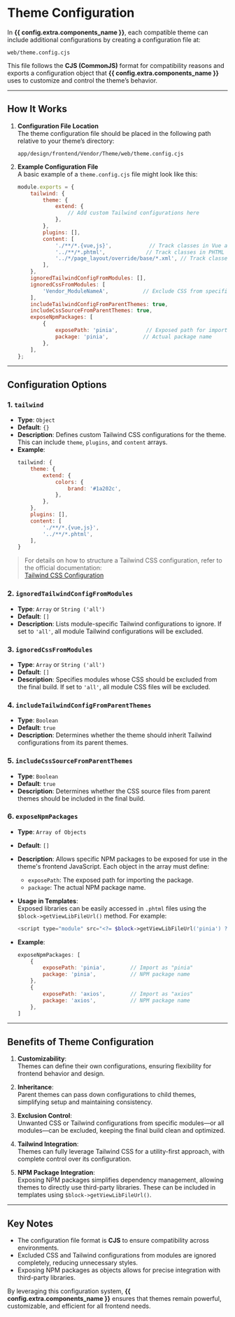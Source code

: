 # Theme Configuration

In **{{ config.extra.components_name }}**, each compatible theme can include additional configurations by creating a configuration file at:

```
web/theme.config.cjs
```

This file follows the **CJS (CommonJS)** format for compatibility reasons and exports a configuration object that **{{ config.extra.components_name }}** uses to customize and control the theme’s behavior.

---

## How It Works

1. **Configuration File Location**  
    The theme configuration file should be placed in the following path relative to your theme’s directory:

    ```
    app/design/frontend/Vendor/Theme/web/theme.config.cjs
    ```

2. **Example Configuration File**  
    A basic example of a `theme.config.cjs` file might look like this:

    ```javascript
    module.exports = {
        tailwind: {
            theme: {
                extend: {
                    // Add custom Tailwind configurations here
                },
            },
            plugins: [],
            content: [
                './**/*.{vue,js}',            // Track classes in Vue and JS files
                '../**/*.phtml',             // Track classes in PHTML templates
                '../*/page_layout/override/base/*.xml', // Track classes in XML layouts
            ],
        },
        ignoredTailwindConfigFromModules: [],
        ignoredCssFromModules: [
            'Vendor_ModuleNameA',           // Exclude CSS from specific modules
        ],
        includeTailwindConfigFromParentThemes: true,
        includeCssSourceFromParentThemes: true,
        exposeNpmPackages: [
            {
                exposePath: 'pinia',         // Exposed path for importing
                package: 'pinia',           // Actual package name
            },
        ],
    };
    ```

---

## Configuration Options

### 1. **`tailwind`**  
   - **Type**: `Object`  
   - **Default**: `{}`  
   - **Description**: Defines custom Tailwind CSS configurations for the theme. This can include `theme`, `plugins`, and `content` arrays.  
   - **Example**:
     ```javascript
     tailwind: {
         theme: {
             extend: {
                 colors: {
                     brand: '#1a202c',
                 },
             },
         },
         plugins: [],
         content: [
             './**/*.{vue,js}',
             '../**/*.phtml',
         ],
     }
     ```
> For details on how to structure a Tailwind CSS configuration, refer to the official documentation:  
[Tailwind CSS Configuration](https://tailwindcss.com/docs/configuration)

### 2. **`ignoredTailwindConfigFromModules`**  
   - **Type**: `Array` or `String ('all')`  
   - **Default**: `[]`  
   - **Description**: Lists module-specific Tailwind configurations to ignore. If set to `'all'`, all module Tailwind configurations will be excluded.  

### 3. **`ignoredCssFromModules`**  
   - **Type**: `Array` or `String ('all')`  
   - **Default**: `[]`  
   - **Description**: Specifies modules whose CSS should be excluded from the final build. If set to `'all'`, all module CSS files will be excluded.  

### 4. **`includeTailwindConfigFromParentThemes`**  
   - **Type**: `Boolean`  
   - **Default**: `true`  
   - **Description**: Determines whether the theme should inherit Tailwind configurations from its parent themes.  

### 5. **`includeCssSourceFromParentThemes`**  
   - **Type**: `Boolean`  
   - **Default**: `true`  
   - **Description**: Determines whether the CSS source files from parent themes should be included in the final build.  

### 6. **`exposeNpmPackages`**  
   - **Type**: `Array of Objects`  
   - **Default**: `[]`  
   - **Description**: Allows specific NPM packages to be exposed for use in the theme's frontend JavaScript. Each object in the array must define:
     - `exposePath`: The exposed path for importing the package.
     - `package`: The actual NPM package name.

   - **Usage in Templates**:  
     Exposed libraries can be easily accessed in `.phtml` files using the `$block->getViewLibFileUrl()` method. For example:
     ```php
     <script type="module" src="<?= $block->getViewLibFileUrl('pinia') ?>"></script>
     ```

   - **Example**:
     ```javascript
     exposeNpmPackages: [
         {
             exposePath: 'pinia',        // Import as "pinia"
             package: 'pinia',           // NPM package name
         },
         {
             exposePath: 'axios',        // Import as "axios"
             package: 'axios',           // NPM package name
         },
     ]
     ```

---

## Benefits of Theme Configuration

1. **Customizability**:  
    Themes can define their own configurations, ensuring flexibility for frontend behavior and design.

2. **Inheritance**:  
    Parent themes can pass down configurations to child themes, simplifying setup and maintaining consistency.

3. **Exclusion Control**:  
    Unwanted CSS or Tailwind configurations from specific modules—or all modules—can be excluded, keeping the final build clean and optimized.

4. **Tailwind Integration**:  
    Themes can fully leverage Tailwind CSS for a utility-first approach, with complete control over its configuration.

5. **NPM Package Integration**:  
    Exposing NPM packages simplifies dependency management, allowing themes to directly use third-party libraries. These can be included in templates using `$block->getViewLibFileUrl()`.

---

## Key Notes

- The configuration file format is **CJS** to ensure compatibility across environments.
- Excluded CSS and Tailwind configurations from modules are ignored completely, reducing unnecessary styles.
- Exposing NPM packages as objects allows for precise integration with third-party libraries.

By leveraging this configuration system, **{{ config.extra.components_name }}** ensures that themes remain powerful, customizable, and efficient for all frontend needs.
